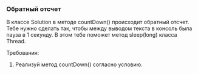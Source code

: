 
### Обратный отсчет

В классе Solution в методе countDown() происходит обратный отсчет. Тебе нужно сделать так, чтобы между выводом
текста в консоль была пауза в 1 секунду. В этом тебе поможет метод sleep(long) класса Thread.


Требования:
1.	Реализуй метод countDown() согласно условию.


